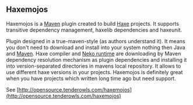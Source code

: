 Haxemojos
--------------------------------------------
Haxemojos is a [Maven][maven] plugin created
to build [Haxe][haxe] projects. It supports
transitive dependency management, haxelib
dependencies and haxeunit.

Plugin designed in a
true-maven-style (as authors understand it).
It means you don't need to download and install
into your system nothing then Java and
[Maven][maven]. Haxe compiler and [Neko runtime][neko]
are downloading by Maven dependency resolution
mechanism as plugin dependencies and installing
it into version-separated directories in mavens
local repository. It allows to use different
haxe versions in your projects. Haxemojos is
definitely great when you have projects which written
long time ago but need support.

See [http://opensource.tenderowls.com/haxemojos](http://opensource.tenderowls.com/haxemojos)

[haxe]: http://haxe.org "Haxe"
[neko]: http://nekovm.org "Neko"
[maven]: http://maven.apache.org "Apache Maven"
